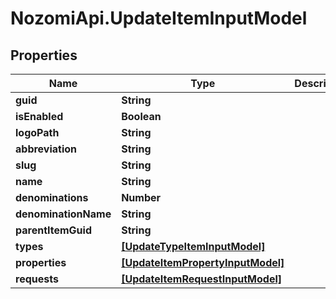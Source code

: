 # NozomiApi.UpdateItemInputModel

## Properties
Name | Type | Description | Notes
------------ | ------------- | ------------- | -------------
**guid** | **String** |  | [optional] 
**isEnabled** | **Boolean** |  | [optional] 
**logoPath** | **String** |  | [optional] 
**abbreviation** | **String** |  | [optional] 
**slug** | **String** |  | [optional] 
**name** | **String** |  | [optional] 
**denominations** | **Number** |  | [optional] 
**denominationName** | **String** |  | [optional] 
**parentItemGuid** | **String** |  | [optional] 
**types** | [**[UpdateTypeItemInputModel]**](UpdateTypeItemInputModel.md) |  | [optional] 
**properties** | [**[UpdateItemPropertyInputModel]**](UpdateItemPropertyInputModel.md) |  | [optional] 
**requests** | [**[UpdateItemRequestInputModel]**](UpdateItemRequestInputModel.md) |  | [optional] 
